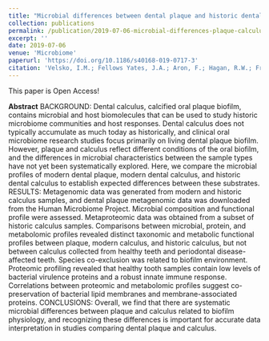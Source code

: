 ```yaml
---
title: "Microbial differences between dental plaque and historic dental calculus are related to oral biofilm maturation stage"
collection: publications
permalink: /publication/2019-07-06-microbial-differences-plaque-calculus
excerpt: ''
date: 2019-07-06
venue: 'Microbiome'
paperurl: 'https://doi.org/10.1186/s40168-019-0717-3'
citation: 'Velsko, I.M.; Fellows Yates, J.A.; Aron, F.; Hagan, R.W.; Frantz, L.A. F; Loe, L.; Martinez, J.B.R.; Chaves, E.; Gosden, C.; Larson, G.; Warinner, C. (2019) &quot;Microbial differences between dental plaque and historic dental calculus are related to oral biofilm maturation stage&quot; Microbiome 7(1) 102(OA)'
---
```


This paper is Open Access!

**Abstract**
BACKGROUND: Dental calculus, calcified oral plaque biofilm, contains microbial and host biomolecules that can be used to study historic microbiome communities and host responses. Dental calculus does not typically accumulate as much today as historically, and clinical oral microbiome research studies focus primarily on living dental plaque biofilm. However, plaque and calculus reflect different conditions of the oral biofilm, and the differences in microbial characteristics between the sample types have not yet been systematically explored. Here, we compare the microbial profiles of modern dental plaque, modern dental calculus, and historic dental calculus to establish expected differences between these substrates. RESULTS: Metagenomic data was generated from modern and historic calculus samples, and dental plaque metagenomic data was downloaded from the Human Microbiome Project. Microbial composition and functional profile were assessed. Metaproteomic data was obtained from a subset of historic calculus samples. Comparisons between microbial, protein, and metabolomic profiles revealed distinct taxonomic and metabolic functional profiles between plaque, modern calculus, and historic calculus, but not between calculus collected from healthy teeth and periodontal disease-affected teeth. Species co-exclusion was related to biofilm environment. Proteomic profiling revealed that healthy tooth samples contain low levels of bacterial virulence proteins and a robust innate immune response. Correlations between proteomic and metabolomic profiles suggest co-preservation of bacterial lipid membranes and membrane-associated proteins. CONCLUSIONS: Overall, we find that there are systematic microbial differences between plaque and calculus related to biofilm physiology, and recognizing these differences is important for accurate data interpretation in studies comparing dental plaque and calculus.
